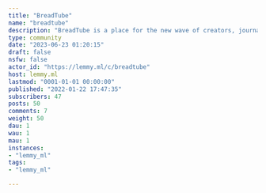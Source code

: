 ```yaml
---
title: "BreadTube" 
name: "breadtube"
description: "BreadTube is a place for the new wave of creators, journalists and artists making high-quality content that goes against the prevailing winds of the internet.Politics, History, Economics, Science, Media Analysis, Free Speech, Film Criticism, Philosophy, Anarchism, Communism - anything on YouTube that is well researched and thoughtful is welcome here. "
type: community
date: "2023-06-23 01:20:15"
draft: false
nsfw: false
actor_id: "https://lemmy.ml/c/breadtube"
host: lemmy.ml
lastmod: "0001-01-01 00:00:00"
published: "2022-01-22 17:47:35"
subscribers: 47
posts: 50
comments: 7
weight: 50
dau: 1
wau: 1
mau: 1
instances:
- "lemmy_ml"
tags: 
- "lemmy_ml"

---
```

